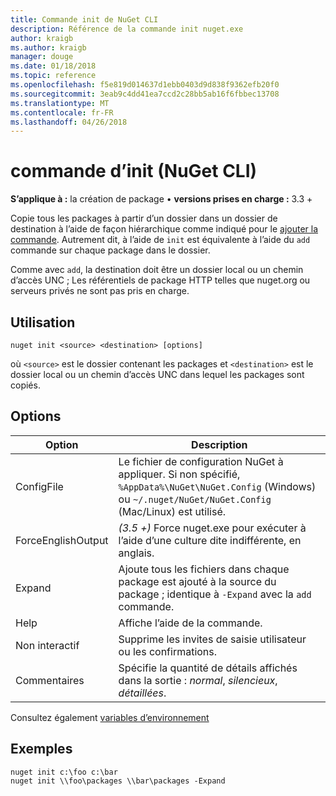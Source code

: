 ```yaml
---
title: Commande init de NuGet CLI
description: Référence de la commande init nuget.exe
author: kraigb
ms.author: kraigb
manager: douge
ms.date: 01/18/2018
ms.topic: reference
ms.openlocfilehash: f5e819d014637d1ebb0403d9d838f9362efb20f0
ms.sourcegitcommit: 3eab9c4dd41ea7ccd2c28bb5ab16f6fbbec13708
ms.translationtype: MT
ms.contentlocale: fr-FR
ms.lasthandoff: 04/26/2018
---
```

# <a name="init-command-nuget-cli"></a>commande d’init (NuGet CLI)

**S’applique à :** la création de package &bullet; **versions prises en charge :** 3.3 +

Copie tous les packages à partir d’un dossier dans un dossier de destination à l’aide de façon hiérarchique comme indiqué pour le [ajouter la commande](cli-ref-add.md). Autrement dit, à l’aide de `init` est équivalente à l’aide du `add` commande sur chaque package dans le dossier.

Comme avec `add`, la destination doit être un dossier local ou un chemin d’accès UNC ; Les référentiels de package HTTP telles que nuget.org ou serveurs privés ne sont pas pris en charge.

## <a name="usage"></a>Utilisation

```cli
nuget init <source> <destination> [options]
```

où `<source>` est le dossier contenant les packages et `<destination>` est le dossier local ou un chemin d’accès UNC dans lequel les packages sont copiés.

## <a name="options"></a>Options

| Option | Description |
| --- | --- |
| ConfigFile | Le fichier de configuration NuGet à appliquer. Si non spécifié, `%AppData%\NuGet\NuGet.Config` (Windows) ou `~/.nuget/NuGet/NuGet.Config` (Mac/Linux) est utilisé.|
| ForceEnglishOutput | *(3.5 +)*  Force nuget.exe pour exécuter à l’aide d’une culture dite indifférente, en anglais. |
| Expand | Ajoute tous les fichiers dans chaque package est ajouté à la source du package ; identique à `-Expand` avec la `add` commande. |
| Help | Affiche l’aide de la commande. |
| Non interactif | Supprime les invites de saisie utilisateur ou les confirmations. |
| Commentaires | Spécifie la quantité de détails affichés dans la sortie : *normal*, *silencieux*, *détaillées*. |

Consultez également [variables d’environnement](cli-ref-environment-variables.md)

## <a name="examples"></a>Exemples

```cli
nuget init c:\foo c:\bar
nuget init \\foo\packages \\bar\packages -Expand
```

